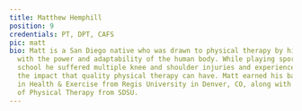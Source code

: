 ```yaml
---
title: Matthew Hemphill
position: 9
credentials: PT, DPT, CAFS
pic: matt
bio: Matt is a San Diego native who was drawn to physical therapy by his fascination
  with the power and adaptability of the human body. While playing sports during high
  school he suffered multiple knee and shoulder injuries and experienced first hand
  the impact that quality physical therapy can have. Matt earned his bachelor's degree
  in Health & Exercise from Regis University in Denver, CO, along with his Doctoral
  of Physical Therapy from SDSU.
---
```

